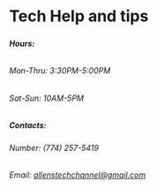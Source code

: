# **Tech Help and tips**

##### 

##### Hours:

###### 

###### Mon-Thru: 3:30PM-5:00PM

###### Sat-Sun: 10AM-5PM



##### Contacts:

###### Number: ‪(774) 257-5419‬
###### Email: allenstechchannel@gmail.com







